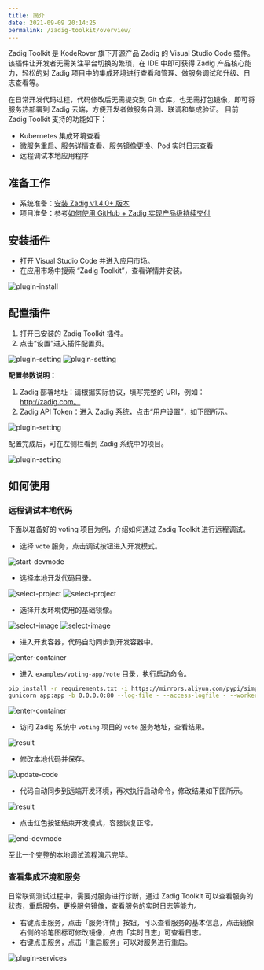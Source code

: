 ```yaml
---
title: 简介
date: 2021-09-09 20:14:25
permalink: /zadig-toolkit/overview/
---
```


Zadig Toolkit 是 KodeRover 旗下开源产品 Zadig 的 Visual Studio Code 插件。
该插件让开发者无需关注平台切换的繁琐，在 IDE 中即可获得 Zadig 产品核心能力，轻松的对 Zadig 项目中的集成环境进行查看和管理、做服务调试和升级、日志查看等。

在日常开发代码过程，代码修改后无需提交到 Git 仓库，也无需打包镜像，即可将服务热部署到 Zadig 云端，方便开发者做服务自测、联调和集成验证。
目前 Zadig Toolkit 支持的功能如下：
- Kubernetes 集成环境查看
- 微服务重启、服务详情查看、服务镜像更换、Pod 实时日志查看
- 远程调试本地应用程序

## 准备工作
- 系统准备：[安装 Zadig v1.4.0+ 版本](https://docs.koderover.com/zadig/install/overview/)
- 项目准备：参考[如何使用 GitHub + Zadig 实现产品级持续交付](https://www.koderover.com/tutorials/codelabs/GitHub/index.html?index=..%2F..index#0)

## 安装插件
- 打开 Visual Studio Code 并进入应用市场。
- 在应用市场中搜索 “Zadig Toolkit”，查看详情并安装。

<!--TODO：图需要换-->
![plugin-install](./_images/plugin_install.png)

## 配置插件
1. 打开已安装的 Zadig Toolkit 插件。
2. 点击“设置”进入插件配置页。

![plugin-setting](./_images/plugin_setting_1.png)
![plugin-setting](./_images/plugin_setting_2.png)

**配置参数说明：**
1. Zadig 部署地址：请根据实际协议，填写完整的 URI，例如：http://zadig.com。
2. Zadig API Token：进入 Zadig 系统，点击“用户设置”，如下图所示。

![plugin-setting](./_images/plugin_setting_3.png)

配置完成后，可在左侧栏看到 Zadig 系统中的项目。

![plugin-setting](./_images/plugin_setting_4.png)

## 如何使用
### 远程调试本地代码

下面以准备好的 voting 项目为例，介绍如何通过 Zadig Toolkit 进行远程调试。
- 选择 `vote` 服务，点击调试按钮进入开发模式。

![start-devmode](./_images/plugin_start_devmode.png)

- 选择本地开发代码目录。

![select-project](./_images/plugin_select_project_1.png)
![select-project](./_images/plugin_select_project_2.png)

- 选择开发环境使用的基础镜像。

![select-image](./_images/plugin_select_image_1.png)
![select-image](./_images/plugin_select_image_2.png)

- 进入开发容器，代码自动同步到开发容器中。

![enter-container](./_images/plugin_enter_container.png)

- 进入 `examples/voting-app/vote` 目录，执行启动命令。
```bash
pip install -r requirements.txt -i https://mirrors.aliyun.com/pypi/simple/
gunicorn app:app -b 0.0.0.0:80 --log-file - --access-logfile - --workers 4 --keep-alive 0
```
![enter-container](./_images/plugin_run_service.png)

- 访问 Zadig 系统中 `voting` 项目的 `vote` 服务地址，查看结果。

![result](./_images/plugin_result_1.png)

- 修改本地代码并保存。

![update-code](./_images/plugin_update_code.png)

- 代码自动同步到远端开发环境，再次执行启动命令，修改结果如下图所示。

![result](./_images/plugin_result_2.png)

- 点击红色按钮结束开发模式，容器恢复正常。

![end-devmode](./_images/plugin_end_devmod.png)


至此一个完整的本地调试流程演示完毕。

### 查看集成环境和服务
日常联调测试过程中，需要对服务进行诊断，通过 Zadig Toolkit 可以查看服务的状态，重启服务，更换服务镜像，查看服务的实时日志等能力。
- 右键点击服务，点击「服务详情」按钮，可以查看服务的基本信息，点击镜像右侧的铅笔图标可修改镜像，点击「实时日志」可查看日志。
- 右键点击服务，点击「重启服务」可以对服务进行重启。

![plugin-services](./_images/plugin_services.png)